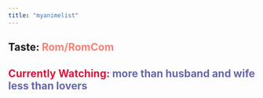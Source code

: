 ```yaml
---
title: "myanimelist"
---
```


## Taste: <span style="color: salmon;">Rom/RomCom</span>
## <span style="color: crimson;"> Currently Watching:</span> <span style="color:#6667ab;"> more than husband and wife less than lovers</span>